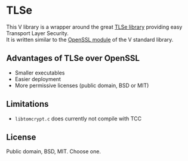 # TLSe
This V library is a wrapper around the great [TLSe library](https://github.com/eduardsui/tlse) providing easy Transport Layer Security.
<br>It is written similar to the [OpenSSL module](https://github.com/vlang/v/tree/master/vlib/net/openssl) of the V standard library.

## Advantages of TLSe over OpenSSL
* Smaller executables
* Easier deployment
* More permissive licenses (public domain, BSD or MIT)

## Limitations
* `libtomcrypt.c` does currently not compile with TCC

## License
Public domain, BSD, MIT. Choose one.